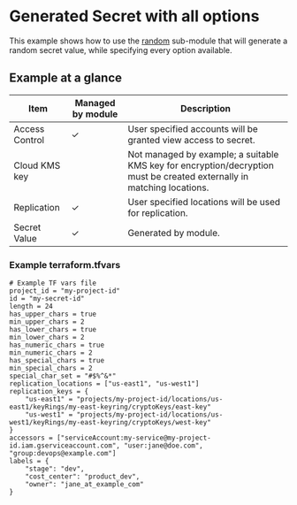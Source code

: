 # Generated Secret with all options

This example shows how to use the [random](modules/random) sub-module that will
generate a random secret value, while specifying every option available.

## Example at a glance

|Item|Managed by module|Description|
|----|-----------------|-----------|
|Access Control|&check;|User specified accounts will be granted view access to secret.|
|Cloud KMS key||Not managed by example; a suitable KMS key for encryption/decryption must be created externally in matching locations.|
|Replication|&check;|User specified locations will be  used for replication.|
|Secret Value|&check;|Generated by module.|

<!-- spell-checker: disable -->
### Example terraform.tfvars

```properties
# Example TF vars file
project_id = "my-project-id"
id = "my-secret-id"
length = 24
has_upper_chars = true
min_upper_chars = 2
has_lower_chars = true
min_lower_chars = 2
has_numeric_chars = true
min_numeric_chars = 2
has_special_chars = true
min_special_chars = 2
special_char_set = "#$%^&*"
replication_locations = ["us-east1", "us-west1"]
replication_keys = {
    "us-east1" = "projects/my-project-id/locations/us-east1/keyRings/my-east-keyring/cryptoKeys/east-key"
    "us-west1" = "projects/my-project-id/locations/us-west1/keyRings/my-east-keyring/cryptoKeys/west-key"
}
accessors = ["serviceAccount:my-service@my-project-id.iam.gserviceaccount.com", "user:jane@doe.com", "group:devops@example.com"]
labels = {
    "stage": "dev",
    "cost_center": "product_dev",
    "owner": "jane_at_example_com"
}
```
